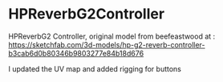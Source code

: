 # HPReverbG2Controller
HPReverbG2 Controller, original model from beefeastwood at : https://sketchfab.com/3d-models/hp-g2-reverb-controller-b3cab6d0b80346b9803277e84b18d676

I updated the UV map and added rigging for buttons

